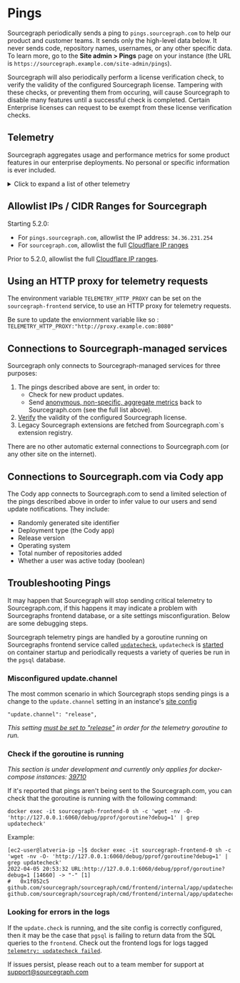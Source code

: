 # Pings

Sourcegraph periodically sends a ping to `pings.sourcegraph.com` to help our product and customer teams. It sends only the high-level data below. It never sends code, repository names, usernames, or any other specific data. To learn more, go to the **Site admin > Pings** page on your instance (the URL is `https://sourcegraph.example.com/site-admin/pings`). 

Sourcegraph will also periodically perform a license verification check, to verify the validity of the configured Sourcegraph license. Tampering with these checks, or preventing them from occuring, will cause Sourcegraph to disable many features until a successful check is completed. Certain Enterprise licenses can request to be exempt from these license verification checks.

## Telemetry

Sourcegraph aggregates usage and performance metrics for some product features in our enterprise deployments. No personal or specific information is ever included.

<details>
<summary>Click to expand a list of other telemetry</summary>

- Randomly generated site identifier
- The email address of the initial site installer (or if deleted, the first active site admin), to know who to contact regarding sales, product updates, security updates, and policy updates
- Sourcegraph version string (e.g. "vX.X.X")
- Dependency versions (e.g. "6.0.9" for Redis, or "13.0" for Postgres)
- Deployment type (single Docker image, Docker Compose, Kubernetes cluster, Helm, or pure Docker cluster)
- License key associated with your Sourcegraph subscription
- Aggregate count of current monthly users
- Total count of existing user accounts
- Aggregated repository statistics
  - Total size of git repositories stored in bytes
  - Total number of lines of code stored in text search index
- Whether the instance is deployed on localhost (true/false)
- Which category of authentication provider is in use (built-in, OpenID Connect, an HTTP proxy, SAML, GitHub, GitLab)
- Which code hosts are in use (GitHub, Bitbucket Server / Bitbucket Data Center, GitLab, Phabricator, Gitolite, AWS CodeCommit, Other)
  - Which versions of the code hosts are used
- Whether new user signup is allowed (true/false)
- Whether a repository has ever been added (true/false)
- Whether a code search has ever been executed (true/false)
- Whether code navigation has ever been used (true/false)
- Aggregate counts of current daily, weekly, and monthly users
- Aggregate counts of current daily, weekly, and monthly users, by whether they are using code host integrations
- Aggregate daily, weekly, and monthly latencies (in ms) of search queries
- Aggregate daily, weekly, and monthly integer counts of the following query syntax:
  - The number of boolean operators (`and`, `or`, `not` keywords)
  - The number of built-in predicate keywords (`contains`, `contains.file`, `contains.repo`, `contains.commit.after`, `dependencies`)
  - The number of `select` keywords by kind (`repo`, `file`, `content`, `symbol`, `commit.diff.added`, `commit.diff.removed`)
  - The number of queries using the `context:` filter without the default `global` value
  - The number of queries with only patterns (e.g., without filters like `repo:` or `file:`)
  - The number of queries with three or more patterns
- Aggregate daily, weekly, and monthly user counts of search queries with the above properties
- Code navigation usage data
  - Total number of repositories with and without an uploaded precise code navigation index
  - Total number of code navigation queries (e.g., hover tooltips) per week grouped by language
  - Number of users performing code navigation queries (e.g., hover tooltips) per week grouped by language
<!-- depends-on-source: ~/internal/usagestats/batches.go -->
- Batch Changes usage data
  - Total count of page views on the batch change apply page
  - Total count of page views on the batch change details page after creating a batch change
  - Total count of page views on the batch change details page after updating a batch change
  - Total count of created changeset specs
  - Total count of created batch change specs
  - Total count of created batch changes
  - Total count of closed batch changes
  - Total count of changesets created by batch changes
  - Aggregate counts of lines changed, added, deleted in all changesets
  - Total count of changesets created by batch changes that have been merged
  - Aggregate counts of lines changed, added, deleted in all merged changesets
  - Total count of changesets manually added to a batch change
  - Total count of changesets manually added to a batch change that have been merged
  - Aggregate counts of unique monthly users, by:
      - Whether they have contributed to batch changes
      - Whether they only viewed batch changes
      - Whether they have performed a bulk operation
  - Weekly batch change (open, closed) and changesets counts (imported, published, unpublished, open, draft, merged, closed) for batch change cohorts created in the last 12 months
  - Weekly bulk operations count (grouped by operation)
  - Total count of executors connected
  - Cumulative executor runtime monthly
  - Total count of `publish` bulk operation
  - Total count of bulk operations (grouped by operation type)
  - Changeset distribution for batch change (grouped by batch change source: `local` or `executor`)
  - Total count of users that ran a job on an executor monthly
  - Total count of published changesets and batch changes created via:
      - executor
      - local (using `src-cli`)
- Aggregated counts of users created, deleted, retained, resurrected and churned within the month
- Aggregated counts of access requests pending, approved, rejected
- Saved searches usage data
  - Count of saved searches
  - Count of users using saved searches
  - Count of notifications triggered
  - Count of notifications clicked
  - Count of saved search views
- Homepage panel engagement
  - Percentage of panel clicks (out of total views)
  - Total count of unique users engaging with the panels
- Weekly retention rates for user cohorts created in the last 12 weeks
- Search onboarding engagement
  - Total number of views of the onboarding tour
  - Total number of views of each step in the onboarding tour
  - Total number of tours closed
- Sourcegraph extension activation statistics
  - Total number of users that use a given non-default Sourcegraph extension
  - Average number of activations for users that use a given non-default Sourcegraph extension
  - Total number of users that use non-default Sourcegraph extensions
  - Average number of non-default extensions enabled for users that use non-default Sourcegraph extensions
- Code insights usage data
  - Total count of insights
  - Weekly count of page views on the insights pages
  - Weekly count of unique viewers on the insights pages
  - Weekly counts of hovers and clicks insights by type (e.g. search, code stats)
  - Weekly counts of resizing of insights by type
  - Weekly counts of edits, additions, and removals of insights by type
  - Total count of clicks on the "Add more insights" and "Configure insights" buttons on the insights page
  - Weekly count of users that have created an insight
  - Weekly count of users that have created their first insight this week
  - Weekly count of total and unique views to the different `Create`, `Create search insight`, and `Create language insight` pages
  - Weekly count of total and unique clicks of the different `Create search insight` and `Create language usage insight`, and `Explore the extensions` buttons on the `Create new insight` page
  - Weekly count of total and unique clicks of the `Create` and `Cancel` buttons on the `Create search insight` and `Create language insight` pages
  - Total count of insights grouped by time interval (step size) in days
  - Total count of insights that are organization visible grouped by insight type
  - Total count of insights grouped by presentation type, series type, and presentation-series type.
  - Weekly count of unique users that have viewed code insights in-product landing page
  - Weekly count of per user changes that have been made over the query field insight example.
  - Weekly count of per user changes that have been made over the repositories field insight example.
  - Weekly count of clicks on the "Create your first insight" CTA button on the in-product landing page.
  - Weekly count of clicks on the code insights in-product template section's tabs, with tab title data.
  - Weekly count of clicks on the use/explore template card's button.
  - Weekly count of clicks on the "view more" template section button.
  - Weekly count of clicks on the in-product landing page documentation links.
  - Weekly count of filters usage on the standalone insight page
  - Weekly count of navigation to dashboards from the standalone insight page
  - Weekly count of clicks on "Edit" from the standalone insight page
  - Total count of individual view series, grouped by presentation type and generation method
  - Total count of insight series, grouped by generation method
  - Total count of views, grouped by presentation type
  - Total count of organisations with at least one dashboard
  - Total count of dashboards
  - Total count of insights per dashboard
  - Weekly count of time to complete an insight series backfill in seconds 
  - Weekly count of requests of exports of Code Insights data
- Search aggregations usage data
  - Weekly count of hovers over the search aggregations information icon
  - Weekly count of open/collapse clicks on the sidebar and expanded view of search aggregations
  - Weekly count of search aggregation mode clicks and hovers
  - Weekly count of search aggregation bars clicks and hovers
  - Weekly count of search aggregation success and timeouts 
- Code monitoring usage data
  - Total number of views of the code monitoring page
  - Total number of views of the create code monitor page
  - Total number of views of the create code monitor page with a pre-populated trigger query
  - Total number of views of the create code monitor page without a pre-populated trigger query
  - Total number of views of the manage code monitor page
  - Total number of clicks on the code monitor email search link
  - Total number of clicks on example monitors
  - Total number of views of the getting started page
  - Total number of submissions of the create code monitor form
  - Total number of submissions of the manage code monitor form
  - Total number of deletions from the manage code monitor form
  - Total number of views of the logs page
  - Current number of Slack, webhook, and email actions enabled
  - Current number of unique users with Slack, webhook, and email actions enabled
  - Total number of Slack, webhook, and email actions triggered
  - Total number of Slack, webhook, and email action triggers that errored
  - Total number of unique users that have had Slack, webhook, and email actions triggered
  - Total number of search executions
  - Total number of search executions that errored
  - 50th and 90th percentile runtimes for search executions
- Notebooks usage data
  - Total number of views of the notebook page
  - Total number of views of the notebooks list page
  - Total number of views of the embedded notebook page
  - Total number of created notebooks
  - Total number of added notebook stars
  - Total number of added notebook markdown blocks
  - Total number of added notebook query blocks
  - Total number of added notebook file blocks
  - Total number of added notebook symbol blocks
  - Total number of added notebook compute blocks
- Code Host integration usage data (Browser extension / Native Integration)
  - Aggregate counts of current daily, weekly, and monthly unique users and total events
  - Aggregate counts of current daily, weekly, and monthly unique users and total events who visited Sourcegraph instance from browser extension
- IDE extensions usage data
  - Aggregate counts of current daily, weekly, and monthly searches performed:
    - Count of unique users who performed searches
    - Count of total searches performed
  - Aggregate counts of current daily user state:
    - Count of users who installed the extension
    - Count of users who uninstalled the extension
  - Aggregate count of current daily redirects from extension to Sourcegraph instance
- Migrated extensions usage data
  - Aggregate data of:
    - Count interactions with the Git blame feature
    - Count of unique users who interacted with the Git blame feature
    - Count interactions with the open in editor feature
    - Count of unique users who interacted with the open in editor feature
    - Count interactions with the search exports feature
    - Count of unique users who interacted with the search exports feature
    - Count interactions with the go imports search query transformation feature
    - Count of unique users who interacted with the go imports search query transformation feature
- Code ownership usage data
  - Number and ratio of repositories for which ownership data is available via CODEOWNERS file or the API.
  - Number of owners assigned through Own.
  <!-- - Aggregate monthly weekly and daily active users for the following activities: -->
    - Narrowing search results by owner using `file:has.owners` predicate.
    - Selecting owner search result through `select:file.owners`.
    - Displaying ownership panel in file view.
- Histogram of cloned repository sizes
- Aggregate daily, weekly, monthly repository metadata usage statistics
- Cody providers data
  - Completions provider, chat and completion models
  - Embeddings provider and model
</details>

## Allowlist IPs / CIDR Ranges for Sourcegraph

Starting 5.2.0:
- For `pings.sourcegraph.com`, allowlist the IP address: `34.36.231.254`
- For `sourcegraph.com`, allowlist the full [Cloudflare IP ranges](https://www.cloudflare.com/ips/)

Prior to 5.2.0, allowlist the full [Cloudflare IP ranges](https://www.cloudflare.com/ips/).

## Using an HTTP proxy for telemetry requests

The environment variable `TELEMETRY_HTTP_PROXY` can be set on the `sourcegraph-frontend` service, to use an HTTP proxy for telemetry requests.


Be sure to update the enviornment variable like so : ```TELEMETRY_HTTP_PROXY:"http://proxy.example.com:8080"```

## Connections to Sourcegraph-managed services


Sourcegraph only connects to Sourcegraph-managed services for three purposes:

1. The pings described above are sent, in order to:
   - Check for new product updates.
   - Send [anonymous, non-specific, aggregate metrics](#pings) back to Sourcegraph.com (see the full list above).
1. [Verify](./licensing/index.md) the validity of the configured Sourcegraph license.
1. Legacy Sourcegraph extensions are fetched from Sourcegraph.com`s extension registry.

There are no other automatic external connections to Sourcegraph.com (or any other site on the internet).

## Connections to Sourcegraph.com via Cody app

The Cody app connects to Sourcegraph.com to send a limited selection of the pings described above in order to infer value to our users and send update notifications. They include:  

- Randomly generated site identifier
- Deployment type (the Cody app)
- Release version
- Operating system
- Total number of repositories added
- Whether a user was active today (boolean) 

## Troubleshooting Pings

It may happen that Sourcegraph will stop sending critical telemetry to Sourcegraph.com, if this happens it may indicate a problem with Sourcegraphs frontend database, or a site settings misconfiguration. Below are some debugging steps.

Sourcegraph telemetry pings are handled by a goroutine running on Sourcegraphs frontend service called [`updatecheck`](https://sourcegraph.com/github.com/sourcegraph/sourcegraph/-/blob/cmd/frontend/internal/app/updatecheck/client.go?subtree=true), `updatecheck` is [started](https://sourcegraph.com/search?q=context:global+repo:%5Egithub%5C.com/sourcegraph/sourcegraph%24+file:%5Ecmd/frontend/internal/cli/serve_cmd%5C.go+updatecheck.Start%28db%29&patternType=literal) on container startup and periodically requests a variety of queries be run in the `pgsql` database.


### Misconfigured update.channel
The most common scenario in which Sourcegraph stops sending pings is a change to the `update.channel` setting in an instance's [site config](https://docs.sourcegraph.com/admin/config/site_config)
```
"update.channel": "release",
```
*This setting [must be set to "release"](https://sourcegraph.com/github.com/sourcegraph/sourcegraph/-/blob/internal/updatecheck/client.go?L803-806) in order for the telemetry goroutine to run.*


### Check if the goroutine is running

*This section is under development and currently only applies for docker-compose instances: [39710](https://github.com/sourcegraph/sourcegraph/issues/39710)*

If it's reported that pings aren't being sent to the Sourcegraph.com, you can check that the goroutine is running with the following command:
```
docker exec -it sourcegraph-frontend-0 sh -c 'wget -nv -O- 'http://127.0.0.1:6060/debug/pprof/goroutine?debug=1' | grep updatecheck'
```
Example:
```
[ec2-user@latveria-ip ~]$ docker exec -it sourcegraph-frontend-0 sh -c 'wget -nv -O- 'http://127.0.0.1:6060/debug/pprof/goroutine?debug=1' | grep updatecheck'
2022-04-05 20:53:32 URL:http://127.0.0.1:6060/debug/pprof/goroutine?debug=1 [14660] -> "-" [1]
#	0x1f052c5	github.com/sourcegraph/sourcegraph/cmd/frontend/internal/app/updatecheck.Start+0xc5	github.com/sourcegraph/sourcegraph/cmd/frontend/internal/app/updatecheck/client.go:697
```

### Looking for errors in the logs

If the `update.check` is running, and the site config is correctly configured, then it may be the case that `pgsql` is failing to return data from the SQL queries to the `frontend`. Check out the frontend logs for logs tagged [`telemetry: updatecheck failed`](https://sourcegraph.com/search?q=context:global+repo:%5Egithub%5C.com/sourcegraph/sourcegraph%24+file:%5Ecmd/frontend/internal/app/updatecheck/client%5C.go+telemetry:+updatecheck+failed&patternType=literal).

If issues persist, please reach out to a team member for support at support@sourcegraph.com
